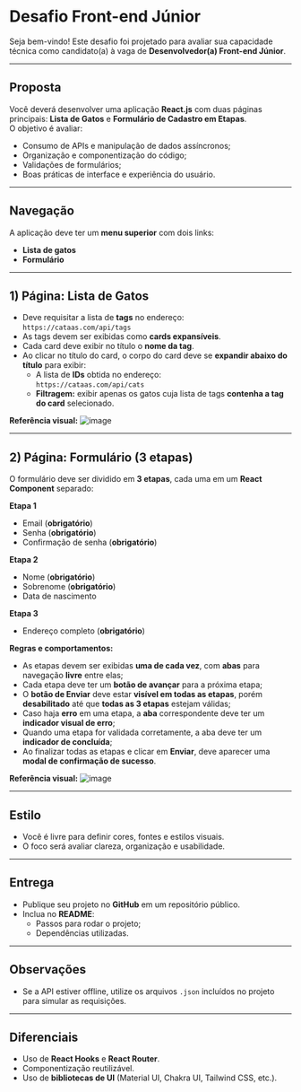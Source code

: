 # **Desafio Front-end Júnior**

Seja bem-vindo! Este desafio foi projetado para avaliar sua capacidade técnica como candidato(a) à vaga de **Desenvolvedor(a) Front-end Júnior**.

---

## **Proposta**
Você deverá desenvolver uma aplicação **React.js** com duas páginas principais: **Lista de Gatos** e **Formulário de Cadastro em Etapas**.  
O objetivo é avaliar:
- Consumo de APIs e manipulação de dados assíncronos;
- Organização e componentização do código;
- Validações de formulários;
- Boas práticas de interface e experiência do usuário.

---

## **Navegação**
A aplicação deve ter um **menu superior** com dois links:
- **Lista de gatos**
- **Formulário**

---

## **1) Página: Lista de Gatos**
- Deve requisitar a lista de **tags** no endereço:  
  `https://cataas.com/api/tags`
- As tags devem ser exibidas como **cards expansíveis**.
- Cada card deve exibir no título o **nome da tag**.
- Ao clicar no título do card, o corpo do card deve se **expandir abaixo do título** para exibir:
    - A lista de **IDs** obtida no endereço:  
      `https://cataas.com/api/cats`
    - **Filtragem:** exibir apenas os gatos cuja lista de tags **contenha a tag do card** selecionado.

**Referência visual:**
![image](https://user-images.githubusercontent.com/6603813/120489184-d1a52c00-c38d-11eb-8cae-d281fc76ec92.png)

---

## **2) Página: Formulário (3 etapas)**
O formulário deve ser dividido em **3 etapas**, cada uma em um **React Component** separado:

**Etapa 1**
- Email (**obrigatório**)
- Senha (**obrigatório**)
- Confirmação de senha (**obrigatório**)

**Etapa 2**
- Nome (**obrigatório**)
- Sobrenome (**obrigatório**)
- Data de nascimento

**Etapa 3**
- Endereço completo (**obrigatório**)

**Regras e comportamentos:**
- As etapas devem ser exibidas **uma de cada vez**, com **abas** para navegação **livre** entre elas;
- Cada etapa deve ter um **botão de avançar** para a próxima etapa;
- O **botão de Enviar** deve estar **visível em todas as etapas**, porém **desabilitado** até que **todas as 3 etapas** estejam válidas;
- Caso haja **erro** em uma etapa, a **aba** correspondente deve ter um **indicador visual de erro**;
- Quando uma etapa for validada corretamente, a aba deve ter um **indicador de concluída**;
- Ao finalizar todas as etapas e clicar em **Enviar**, deve aparecer uma **modal de confirmação de sucesso**.

**Referência visual:**
![image](https://user-images.githubusercontent.com/6603813/120489206-d7027680-c38d-11eb-9a52-a95aa640c905.png)

---

## **Estilo**
- Você é livre para definir cores, fontes e estilos visuais.
- O foco será avaliar clareza, organização e usabilidade.

---

## **Entrega**
- Publique seu projeto no **GitHub** em um repositório público.
- Inclua no **README**:
    - Passos para rodar o projeto;
    - Dependências utilizadas.

---

## **Observações**
- Se a API estiver offline, utilize os arquivos `.json` incluídos no projeto para simular as requisições.

---

## **Diferenciais**
- Uso de **React Hooks** e **React Router**.
- Componentização reutilizável.
- Uso de **bibliotecas de UI** (Material UI, Chakra UI, Tailwind CSS, etc.).